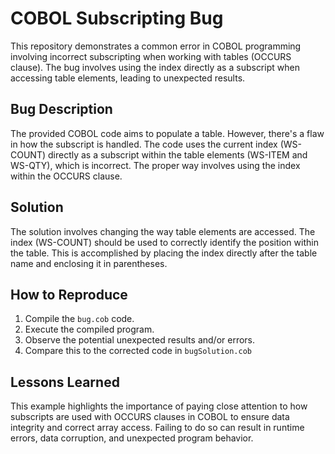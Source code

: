 # COBOL Subscripting Bug

This repository demonstrates a common error in COBOL programming involving incorrect subscripting when working with tables (OCCURS clause). The bug involves using the index directly as a subscript when accessing table elements, leading to unexpected results.

## Bug Description
The provided COBOL code aims to populate a table. However, there's a flaw in how the subscript is handled. The code uses the current index (WS-COUNT) directly as a subscript within the table elements (WS-ITEM and WS-QTY), which is incorrect.  The proper way involves using the index within the OCCURS clause.

## Solution
The solution involves changing the way table elements are accessed. The index (WS-COUNT) should be used to correctly identify the position within the table. This is accomplished by placing the index directly after the table name and enclosing it in parentheses.

## How to Reproduce
1. Compile the `bug.cob` code. 
2. Execute the compiled program. 
3. Observe the potential unexpected results and/or errors.
4. Compare this to the corrected code in `bugSolution.cob`

## Lessons Learned
This example highlights the importance of paying close attention to how subscripts are used with OCCURS clauses in COBOL to ensure data integrity and correct array access.  Failing to do so can result in runtime errors, data corruption, and unexpected program behavior.